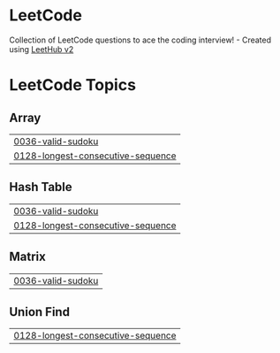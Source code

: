 # LeetCode
Collection of LeetCode questions to ace the coding interview! - Created using [LeetHub v2](https://github.com/arunbhardwaj/LeetHub-2.0)

<!---LeetCode Topics Start-->
# LeetCode Topics
## Array
|  |
| ------- |
| [0036-valid-sudoku](https://github.com/thecloer/LeetCode/tree/master/0036-valid-sudoku) |
| [0128-longest-consecutive-sequence](https://github.com/thecloer/LeetCode/tree/master/0128-longest-consecutive-sequence) |
## Hash Table
|  |
| ------- |
| [0036-valid-sudoku](https://github.com/thecloer/LeetCode/tree/master/0036-valid-sudoku) |
| [0128-longest-consecutive-sequence](https://github.com/thecloer/LeetCode/tree/master/0128-longest-consecutive-sequence) |
## Matrix
|  |
| ------- |
| [0036-valid-sudoku](https://github.com/thecloer/LeetCode/tree/master/0036-valid-sudoku) |
## Union Find
|  |
| ------- |
| [0128-longest-consecutive-sequence](https://github.com/thecloer/LeetCode/tree/master/0128-longest-consecutive-sequence) |
<!---LeetCode Topics End-->